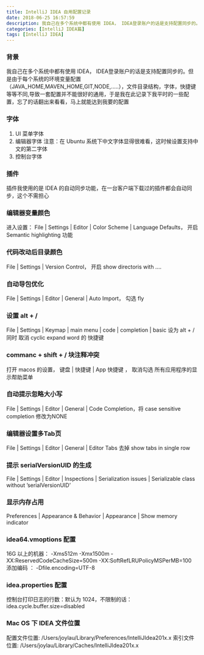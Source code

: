 ```yaml
---
title: IntelliJ IDEA 自用配置记录
date: 2018-06-25 16:57:59
description: 我自己在多个系统中都有使用 IDEA， IDEA登录账户的话是支持配置同步的。但是由于每个系统的环境变量配置，字体，快捷键等等不同,导致一套配置并不能很好的通用，于是我在此记录下我平时的一些配置，忘了的话翻出来看看，马上就能达到我要的配置
categories: [IntelliJ IDEA篇]
tags: [IntelliJ IDEA]
---
```


<!-- more -->
### 背景
我自己在多个系统中都有使用 IDEA， IDEA登录账户的话是支持配置同步的。但是由于每个系统的环境变量配置（JAVA_HOME,MAVEN_HOME,GIT,NODE,.....），文件目录结构，字体，快捷键等等不同,导致一套配置并不能很好的通用，于是我在此记录下我平时的一些配置，忘了的话翻出来看看，马上就能达到我要的配置

### 字体
1. UI 菜单字体
2. 编辑器字体 注意：在 Ubuntu 系统下中文字体显得很难看，这时候设置支持中文的第二字体
3. 控制台字体

### 插件
插件我使用的是 IDEA 的自动同步功能，在一台客户端下载过的插件都会自动同步，这个不需担心

### 编辑器变量颜色
进入设置： File | Settings | Editor | Color Scheme | Language Defaults， 开启 Semantic highlighting 功能

### 代码改动后目录颜色
File | Settings | Version Control， 开启 show directoris with ....

### 自动导包优化
File | Settings | Editor | General | Auto Import， 勾选 fly

### 设置 alt + /
File | Settings | Keymap | main menu | code | completion | basic 设为 alt + /
同时 取消 cyclic expand word 的 快捷键

### commanc + shift + / 块注释冲突
打开 macos 的设置， 键盘 | 快捷键 | App 快捷键 ， 取消勾选 所有应用程序的显示帮助菜单

### 自动提示忽略大小写
File | Settings | Editor | General | Code Completion，将 case sensitive completion 修改为NONE

### 编辑器设置多Tab页
File | Settings | Editor | General | Editor Tabs 去掉 show tabs in single row

### 提示 serialVersionUID 的生成
File | Settings | Editor | Inspections | Serialization issues | Serializable class without ’serialVersionUID’ 

### 显示内存占用
Preferences | Appearance & Behavior | Appearance | Show memory indicator

### idea64.vmoptions 配置
16G 以上的机器： 
    -Xms512m
    -Xmx1500m
    -XX:ReservedCodeCacheSize=500m
    -XX:SoftRefLRUPolicyMSPerMB=100
添加编码 ：
    -Dfile.encoding=UTF-8

### idea.properties 配置
控制台打印日志的行数：默认为 1024，不限制的话：
    idea.cycle.buffer.size=disabled

### Mac OS 下 IDEA 文件位置
配置文件位置: /Users/joylau/Library/Preferences/IntelliJIdea201x.x
索引文件位置: /Users/joylau/Library/Caches/IntelliJIdea201x.x